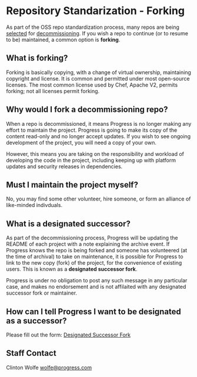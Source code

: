 # Repository Standarization - Forking

As part of the OSS repo standardization process, many repos are being [selected](categorization.md) for [decommissioning](decommissioning.md). If you wish a repo to continue (or to resume to be) maintained, a common option is **forking**.

## What is forking?

Forking is basically copying, with a change of virtual ownership, maintaining copyright and license. It is common and permitted under most open-source licenses. The most common license used by Chef, Apache V2, permits forking; not all licenses permit forking.

## Why would I fork a decommissioning repo?

When a repo is decommissioned, it means Progress is no longer making any effort to maintain the project. Progress is going to make its copy of the content read-only and no longer accept updates. If you wish to see ongoing development of the project, you will need a copy of your own.

However, this means you are taking on the responsibility and workload of developing the code in the project, including keeping up with platform updates and security releases in dependencies.

## Must I maintain the project myself?

No, you may find some other volunteer, hire someone, or form an alliance of like-minded indivduals.

## What is a designated successor?

As part of the decommissioning process, Progress will be updating the README of each project with a note explaining the archive event. If Progress knows the repo is being forked and someone has volunteered (at the time of archival) to take on maintenance, it is possible for Progress to link to the new copy (fork) of the project, for the convenience of existing users. This is known as a **designated successor fork**.

Progress is under no obligation to post any such message in any particular case, and makes no endorsement and is not affilaited with any designated successor fork or maintainer.

## How can I tell Progress I want to be designated as a successor?

Please fill out the form: [Designated Successor Fork](https://forms.office.com/r/PHPMUbWRXb)

## Staff Contact

Clinton Wolfe
wolfe@progress.com